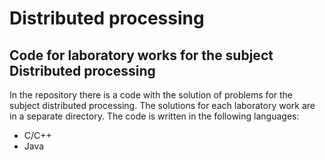# Distributed processing
## Code for laboratory works for the subject Distributed processing

In the repository there is a code with the solution of problems for the subject distributed processing. The solutions for each laboratory work are in a separate directory.
The code is written in the following languages:

- C/C++
- Java
